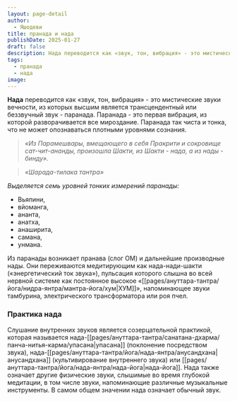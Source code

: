 ```yaml
---
layout: page-detail
author:
  - Яшодеви
title: пранада и нада
publishDate: 2025-01-27
draft: false
description: Нада переводится как «звук, тон, вибрация» - это мистические звуки вечности, из которых высшим является трансцендентный или беззвучный звук - паранада. Паранада - это первая вибрация, из которой разворачивается все мироздание.
tags:
  - пранада
  - нада
image:
---
```

**Нада** переводится как «звук, тон, вибрация» - это мистические звуки вечности, из которых высшим является трансцендентный или беззвучный звук - паранада. Паранада - это первая вибрация, из которой разворачивается все мироздание. Паранада так чиста и тонка, что не может опознаваться плотными уровнями сознания.

>*«Из Парамешвары, вмещающего в себя Пракрити и сокровище сат-чит-ананды, произошла Шакти, из Шакти - нада, а из нады - бинду».*

>*«Шарада-тилака тантра»*


*Выделяется семь уровней тонких измерений паранады:*

- Вьяпини,
- вйоманга,
- ананта,
- анатха,
- анаширита,
- самана,
- унмана.

Из паранады возникает пранава (слог ОМ) и дальнейшие производные нады. Они переживаются медитирующим как нада-нади-шакти («энергетический ток звука»), пульсация которого слышна во всей нервной системе как постоянное высокое «[[pages/ануттара-тантра/йога/нидра-янтра/мантра-йога/хум|ХУМ]]», напоминающее звуки тамбурина, электрического трансформатора или роя пчел.

### Практика нада

Слушание внутренних звуков является созерцательной практикой, которая называется нада-[[pages/ануттара-тантра/санатана-дхарма/панча-нитья-карма/упасана|упасана]] (поклонение посредством звука), нада-[[pages/ануттара-тантра/йога/нада-янтра/анусандхана|анусандхана]] (культивирование внутреннего звука) или [[pages/ануттара-тантра/йога/нада-янтра/нада-йога|нада-йога]]. Нада также означает другие физические звуки, слышимые во время глубокой медитации, в том числе звуки, напоминающие различные музыкальные инструменты. В самом общем значении нада означает обычный звук.